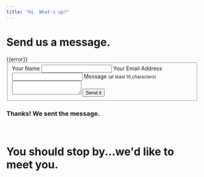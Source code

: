 ```yaml
---
title: "Hi. What's up?"
---
```


# Send us a message.

<div ng-controller="ContactFormController">
  <div ng-show="error" class="error">
    {{error}}
  </div>
  <form name="form"
        ng-show="!submitSuccess"
        ng-submit="form.$valid && submit()">
    <fieldset>
      <label>
        <span>Your Name</span>
        <input name="name"
               ng-model="contactInfo.name"
               type="text" required>
      </label>
      <label>
        <span>Your Email Address</span>
        <input name="email"
               ng-model="contactInfo.email"
               type="email" required>
      </label>
      <label>
        <span>Message <small>(at least 10 characters)</small></span>
        <textarea name="message"
                  ng-model="contactInfo.message"
                  ng-minlength="10" required></textarea>
      </label>
      <button ng-disabled="form.$invalid">Send it</button>
    </fieldset>
  </form>
  <div ng-show="submitSuccess" class="flash-success">
    <h3>Thanks! We sent the message.</h3>
  </div>
</div>

<br>

# You should stop by...we'd like to meet you.

<div id="map" style="width: 100%; height: 300px; margin-bottom: 40px; "></div>
<script type="text/javascript">
  $(function() {
    L.mapbox.accessToken = 'pk.eyJ1Ijoid2F5ZmFyZSIsImEiOiJQVG5NQS0wIn0.fgKjbGJFALHxSY9AQTztEw';
    var map = L.mapbox.map('map', 'wayfare.jikcn876');
    map.featureLayer.on('ready', function(e) {
       map.featureLayer.eachLayer(function(layer) {
        layer.openPopup();
       });
     });
  });
</script>
